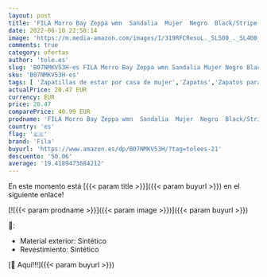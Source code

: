 ```yaml
---
layout: post
title: 'FILA Morro Bay Zeppa wmn  Sandalia  Mujer  Negro  Black/Stripe   36 EU'
date: 2022-06-10 22:58:14
image: 'https://m.media-amazon.com/images/I/319RFCResoL._SL500_._SL400_.jpg'
comments: true
category: ofertas
author: 'tole.es'
slug: 'B07NMKV53H-es FILA Morro Bay Zeppa wmn Sandalia Mujer Negro Black/Stripe...'
sku: 'B07NMKV53H-es'
tags: [ 'Zapatillas de estar por casa de mujer','Zapatos','Zapatos para mujer','Zapatos y complementos','fila','sandalia','🇪🇸', ]
actualPrice: 20.47 EUR
currency: EUR
price: 20.47
comparePrice: 40.99 EUR
prodname: 'FILA Morro Bay Zeppa wmn  Sandalia  Mujer  Negro  Black/Stripe   36 EU'
country: 'es'
flag: '🇪🇸'
brand: 'Fila'
buyurl: 'https://www.amazon.es/dp/B07NMKV53H/?tag=tolees-21'
descuento: '50.06'
average: '19.4189473684212'
---
```


En este momento está [{{< param title >}}]({{< param buyurl >}}) en el siguiente enlace!

[![{{< param prodname >}}]({{< param image >}})]({{< param buyurl >}})

🔎:

- Material exterior: Sintético
- Revestimiento: Sintético

[🛒 Aquí!!!]({{< param buyurl >}})
